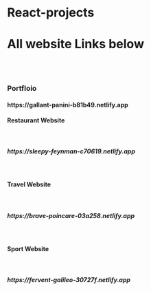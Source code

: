 # React-projects
<h1>All website Links below</h1><br>
<br>
<h3>Portfloio</h3>
<h4>https://gallant-panini-b81b49.netlify.app</h4>
<h4>Restaurant Website </h4><br>
<h5> https://sleepy-feynman-c70619.netlify.app </h5><br>

<h4>Travel Website </h4><br>
<h5> https://brave-poincare-03a258.netlify.app </h5><br>

<h4>Sport Website </h4><br>
<h5> https://fervent-galileo-30727f.netlify.app </h5><br>

